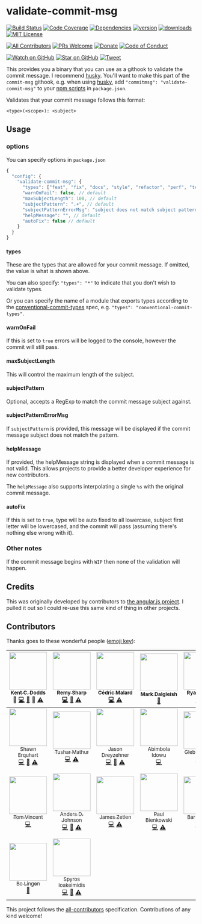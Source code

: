 # validate-commit-msg

[![Build Status][build-badge]][build]
[![Code Coverage][coverage-badge]][coverage]
[![Dependencies][dependencyci-badge]][dependencyci]
[![version][version-badge]][package]
[![downloads][downloads-badge]][npm-stat]
[![MIT License][license-badge]][LICENSE]

[![All Contributors](https://img.shields.io/badge/all_contributors-23-orange.svg?style=flat-square)](#contributors)
[![PRs Welcome][prs-badge]][prs]
[![Donate][donate-badge]][donate]
[![Code of Conduct][coc-badge]][coc]

[![Watch on GitHub][github-watch-badge]][github-watch]
[![Star on GitHub][github-star-badge]][github-star]
[![Tweet][twitter-badge]][twitter]

This provides you a binary that you can use as a githook to validate the commit message. I recommend
[husky](http://npm.im/husky). You'll want to make this part of the `commit-msg` githook, e.g. when using [husky](http://npm.im/husky), add `"commitmsg": "validate-commit-msg"` to your [npm scripts](https://docs.npmjs.com/misc/scripts) in `package.json`.

Validates that your commit message follows this format:

```
<type>(<scope>): <subject>
```

## Usage

### options

You can specify options in `package.json`

```javascript
{
  "config": {
    "validate-commit-msg": {
      "types": ["feat", "fix", "docs", "style", "refactor", "perf", "test", "chore", "revert"], // default
      "warnOnFail": false, // default
      "maxSubjectLength": 100, // default
      "subjectPattern": ".+", // default
      "subjectPatternErrorMsg": "subject does not match subject pattern!", // default
      "helpMessage": "", // default
      "autoFix": false // default
    }
  }
}
```

#### types

These are the types that are allowed for your commit message. If omitted, the value is what is shown above.

You can also specify: `"types": "*"` to indicate that you don't wish to validate types.

Or you can specify the name of a module that exports types according to the
[conventional-commit-types](https://github.com/adjohnson916/conventional-commit-types)
spec, e.g. `"types": "conventional-commit-types"`.

#### warnOnFail

If this is set to `true` errors will be logged to the console, however the commit will still pass.

#### maxSubjectLength

This will control the maximum length of the subject.

#### subjectPattern

Optional, accepts a RegExp to match the commit message subject against.

#### subjectPatternErrorMsg

If `subjectPattern` is provided, this message will be displayed if the commit message subject does not match the pattern.

#### helpMessage

If provided, the helpMessage string is displayed when a commit message is not valid. This allows projects to provide a better developer experience for new contributors.

The `helpMessage` also supports interpolating a single `%s` with the original commit message.

#### autoFix

If this is set to `true`, type will be auto fixed to all lowercase, subject first letter will be lowercased, and the commit will pass (assuming there's nothing else wrong with it).

### Other notes

If the commit message begins with `WIP` then none of the validation will happen.


## Credits

This was originally developed by contributors to [the angular.js project](https://github.com/angular/angular.js). I
pulled it out so I could re-use this same kind of thing in other projects.

[build-badge]: https://img.shields.io/travis/kentcdodds/validate-commit-msg.svg?style=flat-square
[build]: https://travis-ci.org/kentcdodds/validate-commit-msg
[coverage-badge]: https://img.shields.io/codecov/c/github/kentcdodds/validate-commit-msg.svg?style=flat-square
[coverage]: https://codecov.io/github/kentcdodds/validate-commit-msg
[dependencyci-badge]: https://dependencyci.com/github/kentcdodds/validate-commit-msg/badge?style=flat-square
[dependencyci]: https://dependencyci.com/github/kentcdodds/validate-commit-msg
[version-badge]: https://img.shields.io/npm/v/validate-commit-msg.svg?style=flat-square
[package]: https://www.npmjs.com/package/validate-commit-msg
[downloads-badge]: https://img.shields.io/npm/dm/validate-commit-msg.svg?style=flat-square
[npm-stat]: http://npm-stat.com/charts.html?package=validate-commit-msg&from=2016-04-01
[license-badge]: https://img.shields.io/npm/l/validate-commit-msg.svg?style=flat-square
[license]: https://github.com/kentcdodds/validate-commit-msg/blob/master/LICENSE
[prs-badge]: https://img.shields.io/badge/PRs-welcome-brightgreen.svg?style=flat-square
[prs]: http://makeapullrequest.com
[donate-badge]: https://img.shields.io/badge/$-support-green.svg?style=flat-square
[donate]: http://kcd.im/donate
[coc-badge]: https://img.shields.io/badge/code%20of-conduct-ff69b4.svg?style=flat-square
[coc]: https://github.com/kentcdodds/validate-commit-msg/blob/master/CODE_OF_CONDUCT.md
[github-watch-badge]: https://img.shields.io/github/watchers/kentcdodds/validate-commit-msg.svg?style=social
[github-watch]: https://github.com/kentcdodds/validate-commit-msg/watchers
[github-star-badge]: https://img.shields.io/github/stars/kentcdodds/validate-commit-msg.svg?style=social
[github-star]: https://github.com/kentcdodds/validate-commit-msg/stargazers
[twitter]: https://twitter.com/intent/tweet?text=Check%20out%20validate-commit-msg!%20https://github.com/kentcdodds/validate-commit-msg%20%F0%9F%91%8D
[twitter-badge]: https://img.shields.io/twitter/url/https/github.com/kentcdodds/validate-commit-msg.svg?style=social

## Contributors

Thanks goes to these wonderful people ([emoji key](https://github.com/kentcdodds/all-contributors#emoji-key)):

<!-- ALL-CONTRIBUTORS-LIST:START - Do not remove or modify this section -->
| [<img src="https://avatars.githubusercontent.com/u/1500684?v=3" width="100px;"/><br /><sub>Kent C. Dodds</sub>](https://kentcdodds.com)<br />💁 [💻](https://github.com/kentcdodds/validate-commit-msg/commits?author=kentcdodds) [📖](https://github.com/kentcdodds/validate-commit-msg/commits?author=kentcdodds) 👀 [⚠️](https://github.com/kentcdodds/validate-commit-msg/commits?author=kentcdodds) | [<img src="https://avatars.githubusercontent.com/u/13700?v=3" width="100px;"/><br /><sub>Remy Sharp</sub>](http://remysharp.com)<br />[💻](https://github.com/kentcdodds/validate-commit-msg/commits?author=remy) [📖](https://github.com/kentcdodds/validate-commit-msg/commits?author=remy) [⚠️](https://github.com/kentcdodds/validate-commit-msg/commits?author=remy) | [<img src="https://avatars.githubusercontent.com/u/1692136?v=3" width="100px;"/><br /><sub>Cédric Malard</sub>](http://valdun.net)<br />[💻](https://github.com/kentcdodds/validate-commit-msg/commits?author=cmalard) [⚠️](https://github.com/kentcdodds/validate-commit-msg/commits?author=cmalard) | [<img src="https://avatars.githubusercontent.com/u/696693?v=3" width="100px;"/><br /><sub>Mark Dalgleish</sub>](markdalgleish.com)<br />[📖](https://github.com/kentcdodds/validate-commit-msg/commits?author=markdalgleish) | [<img src="https://avatars.githubusercontent.com/u/1018189?v=3" width="100px;"/><br /><sub>Ryan Kimber</sub>](https://formhero.io)<br />[💻](https://github.com/kentcdodds/validate-commit-msg/commits?author=ryan-kimber) [⚠️](https://github.com/kentcdodds/validate-commit-msg/commits?author=ryan-kimber) | [<img src="https://avatars.githubusercontent.com/u/43780?v=3" width="100px;"/><br /><sub>Javier Collado</sub>](https://github.com/jcollado)<br />[💻](https://github.com/kentcdodds/validate-commit-msg/commits?author=jcollado) [⚠️](https://github.com/kentcdodds/validate-commit-msg/commits?author=jcollado) | [<img src="https://avatars.githubusercontent.com/u/606014?v=3" width="100px;"/><br /><sub>Jamis Charles</sub>](https://github.com/jamischarles)<br />[💻](https://github.com/kentcdodds/validate-commit-msg/commits?author=jamischarles) [⚠️](https://github.com/kentcdodds/validate-commit-msg/commits?author=jamischarles) |
| :---: | :---: | :---: | :---: | :---: | :---: | :---: |
| [<img src="https://avatars.githubusercontent.com/u/2112202?v=3" width="100px;"/><br /><sub>Shawn Erquhart</sub>](http://www.professant.com)<br />[💻](https://github.com/kentcdodds/validate-commit-msg/commits?author=erquhart) [📖](https://github.com/kentcdodds/validate-commit-msg/commits?author=erquhart) [⚠️](https://github.com/kentcdodds/validate-commit-msg/commits?author=erquhart) | [<img src="https://avatars.githubusercontent.com/u/194482?v=3" width="100px;"/><br /><sub>Tushar Mathur</sub>](http://tusharm.com)<br />[💻](https://github.com/kentcdodds/validate-commit-msg/commits?author=tusharmath) [⚠️](https://github.com/kentcdodds/validate-commit-msg/commits?author=tusharmath) | [<img src="https://avatars.githubusercontent.com/u/904007?v=3" width="100px;"/><br /><sub>Jason Dreyzehner</sub>](https://twitter.com/bitjson)<br />[💻](https://github.com/kentcdodds/validate-commit-msg/commits?author=bitjson) [📖](https://github.com/kentcdodds/validate-commit-msg/commits?author=bitjson) [⚠️](https://github.com/kentcdodds/validate-commit-msg/commits?author=bitjson) | [<img src="https://avatars.githubusercontent.com/u/9654923?v=3" width="100px;"/><br /><sub>Abimbola Idowu</sub>](http://twitter.com/hisabimbola)<br />[💻](https://github.com/kentcdodds/validate-commit-msg/commits?author=hisabimbola) | [<img src="https://avatars.githubusercontent.com/u/2212006?v=3" width="100px;"/><br /><sub>Gleb Bahmutov</sub>](https://glebbahmutov.com/)<br />[💻](https://github.com/kentcdodds/validate-commit-msg/commits?author=bahmutov) [⚠️](https://github.com/kentcdodds/validate-commit-msg/commits?author=bahmutov) | [<img src="https://avatars.githubusercontent.com/u/332905?v=3" width="100px;"/><br /><sub>Dennis</sub>](http://dennis.io)<br />[💻](https://github.com/kentcdodds/validate-commit-msg/commits?author=ds82) | [<img src="https://avatars.githubusercontent.com/u/6425649?v=3" width="100px;"/><br /><sub>Matt Lewis</sub>](https://mattlewis.me/)<br />[💻](https://github.com/kentcdodds/validate-commit-msg/commits?author=mattlewis92) |
| [<img src="https://avatars.githubusercontent.com/u/323761?v=3" width="100px;"/><br /><sub>Tom Vincent</sub>](https://tlvince.com)<br />[💻](https://github.com/kentcdodds/validate-commit-msg/commits?author=tlvince) | [<img src="https://avatars.githubusercontent.com/u/615381?v=3" width="100px;"/><br /><sub>Anders D. Johnson</sub>](https://andrz.me/)<br />[💻](https://github.com/kentcdodds/validate-commit-msg/commits?author=adjohnson916) [📖](https://github.com/kentcdodds/validate-commit-msg/commits?author=adjohnson916) [⚠️](https://github.com/kentcdodds/validate-commit-msg/commits?author=adjohnson916) | [<img src="https://avatars.githubusercontent.com/u/1643758?v=3" width="100px;"/><br /><sub>James Zetlen</sub>](jameszetlen.com)<br />[💻](https://github.com/kentcdodds/validate-commit-msg/commits?author=zetlen) [⚠️](https://github.com/kentcdodds/validate-commit-msg/commits?author=zetlen) | [<img src="https://avatars.githubusercontent.com/u/235784?v=3" width="100px;"/><br /><sub>Paul Bienkowski</sub>](http://opatut.de)<br />[💻](https://github.com/kentcdodds/validate-commit-msg/commits?author=opatut) [⚠️](https://github.com/kentcdodds/validate-commit-msg/commits?author=opatut) | [<img src="https://avatars.githubusercontent.com/u/324073?v=3" width="100px;"/><br /><sub>Barney Scott</sub>](https://github.com/bmds)<br />[💻](https://github.com/kentcdodds/validate-commit-msg/commits?author=bmds) [⚠️](https://github.com/kentcdodds/validate-commit-msg/commits?author=bmds) | [<img src="https://avatars.githubusercontent.com/u/5572221?v=3" width="100px;"/><br /><sub>Emmanuel Murillo Sánchez</sub>](https://github.com/Emmurillo)<br />[💻](https://github.com/kentcdodds/validate-commit-msg/commits?author=Emmurillo) [⚠️](https://github.com/kentcdodds/validate-commit-msg/commits?author=Emmurillo) | [<img src="https://avatars.githubusercontent.com/u/968267?v=3" width="100px;"/><br /><sub>Hans Kristian Flaatten</sub>](https://starefossen.github.io)<br />[💻](https://github.com/kentcdodds/validate-commit-msg/commits?author=Starefossen) [⚠️](https://github.com/kentcdodds/validate-commit-msg/commits?author=Starefossen) |
| [<img src="https://avatars.githubusercontent.com/u/16605186?v=3" width="100px;"/><br /><sub>Bo Lingen</sub>](https://github.com/citycide)<br />[📖](https://github.com/kentcdodds/validate-commit-msg/commits?author=citycide) | [<img src="https://avatars.githubusercontent.com/u/1057324?v=3" width="100px;"/><br /><sub>Spyros Ioakeimidis</sub>](http://www.spyros.io)<br />[💻](https://github.com/kentcdodds/validate-commit-msg/commits?author=spirosikmd) [📖](https://github.com/kentcdodds/validate-commit-msg/commits?author=spirosikmd) [⚠️](https://github.com/kentcdodds/validate-commit-msg/commits?author=spirosikmd) |
<!-- ALL-CONTRIBUTORS-LIST:END -->

This project follows the [all-contributors](https://github.com/kentcdodds/all-contributors) specification. Contributions of any kind welcome!
